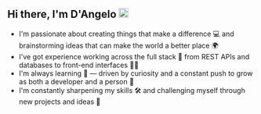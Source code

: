 ## Hi there, I'm D'Angelo <img src="https://camo.githubusercontent.com/d552948e7884c41fde2d32b9221d79f0df2076c7d824aaab954ca93f53d95884/68747470733a2f2f6d656469612e67697068792e636f6d2f6d656469612f6876524a434c467a6361737252346961377a2f67697068792e676966" width="20" height="20" />

- I'm passionate about creating things that make a difference 💻 and brainstorming ideas that can make the world a better place 🌍
- I've got experience working across the full stack 🦾 from REST APIs and databases to front-end interfaces 🤹‍♂️
- I'm always learning 🧠 — driven by curiosity and a constant push to grow as both a developer and a person 🌌
- I'm constantly sharpening my skills 🛠️ and challenging myself through new projects and ideas 🚀
